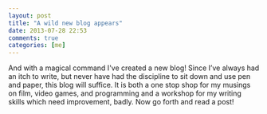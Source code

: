 ```yaml
---
layout: post
title: "A wild new blog appears"
date: 2013-07-28 22:53
comments: true
categories: [me]
---
```


And with a magical command I've created a new blog! Since I’ve always had an itch to write, but never have had the discipline to sit down and use pen and paper, this blog will suffice. It is both a one stop shop for my musings on film, video games, and programming and a workshop for my writing skills which need improvement, badly. Now go forth and read a post!
